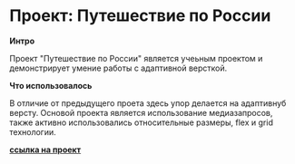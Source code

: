 # Проект: Путешествие по России

**Интро**

Проект "Путешествие по России" является учеьным проектом и демонстрирует умение работы с адаптивной версткой.

**Что использовалось**

В отличие от предыдущего проета здесь упор делается на адаптивнуб версту. Основой проекта является использование медиазапросов, также активно использовались относительные размеры, flex и grid технологии.

**[ссылка на проект](https://danila147.github.io/russian-travel/)**
